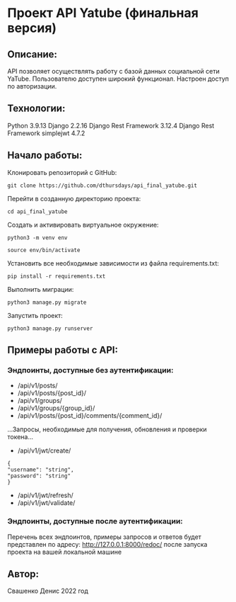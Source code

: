 # Проект API Yatube (финальная версия)
## Описание:

API позволяет осуществлять работу с базой данных социальной сети YaTube.
Пользователю доступен широкий функционал. Настроен доступ по авторизации.

## Технологии:
Python 3.9.13
Django 2.2.16
Django Rest Framework 3.12.4
Django Rest Framework simplejwt 4.7.2

## Начало работы:

Клонировать репозиторий с GitHub:

```
git clone https://github.com/dthursdays/api_final_yatube.git
```

Перейти в созданную директорию проекта:

```
cd api_final_yatube
```

Создать и активировать виртуальное окружение:

```
python3 -m venv env
```

```
source env/bin/activate
```

Установить все необходимые зависимости из файла requirements.txt:

```
pip install -r requirements.txt
```

Выполнить миграции:

```
python3 manage.py migrate
```

Запустить проект:

```
python3 manage.py runserver
```

## Примеры работы с API:

### Эндпоинты, доступные без аутентификации:

- /api/v1/posts/ 
- /api/v1/posts/{post_id}/
- /api/v1/groups/
- /api/v1/groups/{group_id}/
- /api/v1/posts/{post_id}/comments/{comment_id}/

...Запросы, необходимые для получения, обновления и проверки токена...

- /api/v1/jwt/create/
```
{
"username": "string",
"password": "string"
}
```
- /api/v1/jwt/refresh/
- /api/v1/jwt/validate/


### Эндпоинты, доступные после аутентификации:
Перечень всех эндпоинтов, примеры запросов и ответов будет представлен по адресу:
http://127.0.0.1:8000/redoc/ после запуска проекта на вашей локальной машине

## Автор:

Свашенко Денис
2022 год
